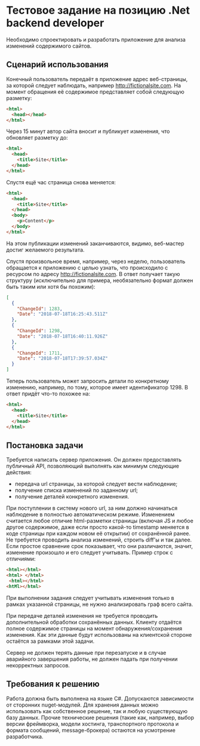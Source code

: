 # Тестовое задание на позицию .Net backend developer

Необходимо спроектировать и разработать приложение для анализа изменений содержимого сайтов.

## Сценарий использования

Конечный пользователь передаёт в приложение адрес веб-страницы, за которой следует наблюдать, например http://fictionalsite.com. На момент обращения её содержимое представляет собой следующую разметку:
```html
<html>
  <head></head>
</html>
```
Через 15 минут автор сайта вносит и публикует изменения, что обновляет разметку до:
```html
<html>
  <head>
    <title>Site</title>
  </head>
</html>
```
Спустя ещё час страница снова меняется:
```html
<html>
  <head>
    <title>Site</title>
  </head>
  <body>
    <p>Content</p>
  </body>
</html>
```
На этом публикации изменений заканчиваются, видимо, веб-мастер достиг желаемого результата.

Спустя произвольное время, например, через неделю, пользователь обращается к приложению с целью узнать, что происходило с ресурсом по адресу http://fictionalsite.com. В ответ получает такую структуру (исключительно для примера, необязательно формат должен быть таким или хотя бы похожим):
```json
[
  {
    "ChangeId": 1283,
    "Date": "2018-07-18T16:25:43.511Z"
  },
  {
    "ChangeId": 1298,
    "Date": "2018-07-18T16:40:11.926Z"
  },
  {
    "ChangeId": 1711,
    "Date": "2018-07-18T17:39:57.034Z"
  }
]
```
Теперь пользователь может запросить детали по конкретному изменению, например, по тому, которое имеет идентификатор 1298. В ответ придёт что-то похожее на:
```html
<html>
  <head>
    <title>Site</title>
  </head>
</html>
```

## Постановка задачи

Требуется написать сервер приложения. Он должен предоставлять публичный API, позволяющий выполнять как минимум следующие действия:
  - передача url страницы, за которой следует вести наблюдение;
  - получение списка изменений по заданному url;
  - получение деталей конкретного изменения.
  
При поступлении в систему нового url, за ним должно начинаться наблюдение в полностью автоматическом режиме. Изменением считается любое отличие html-разметки страницы (включая JS и любое другое содержимое, даже если просто какой-то timestamp меняется в коде страницы при каждом новом её открытии) от сохранённой ранее. Не требуется проводить анализа изменений, строить diff'ы и так далее. Если простое сравнение срок показывает, что они различаются, значит, изменение произошло и его следует учитывать. Пример строк с отличиями:
```html
<html></html>
<html> </html>
 <html></html>
<htMl></html>
```
При выполнении задания следует учитывать изменения только в рамках указанной страницы, не нужно анализировать граф всего сайта.

При передаче деталей изменения не требуется проводить дополнительной обработки сохранённых данных. Клиенту отдаётся полное содержимое страницы на момент обнаружения/сохранения изменения. Как эти данные будут использованы на клиентской стороне остаётся за рамками этой задачи.

Сервер не должен терять данные при перезапуске и в случае аварийного завершения работы, не должен падать при получении некорректных запросов.

## Требования к решению

Работа должна быть выполнена на языке C#. Допускаются зависимости от сторонних nuget-модулей. Для хранения данных можно использовать как собственное решение, так и любую существующую базу данных. Прочие технические решения (такие как, например, выбор версии фреймворка, модели хостинга, транспортного протокола и формата сообщений, message-брокера) остаются на усмотрение разработчика.
